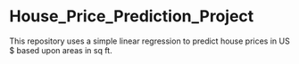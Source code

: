 # House_Price_Prediction_Project
This repository uses a simple linear regression to predict house prices in US $ based upon areas in sq ft.
